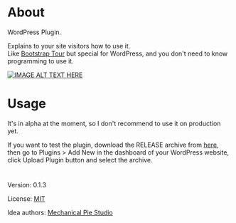 # About
WordPress Plugin.

Explains to your site visitors how to use it.   
Like [Bootstrap Tour](https://bootstraptour.com/) but special for WordPress, and you don't need to know programming to use it.

[![IMAGE ALT TEXT HERE](https://img.youtube.com/vi/lf-gFjWmY9M/0.jpg)](https://www.youtube.com/watch?v=lf-gFjWmY9M)

# Usage  
  
It's in alpha at the moment, so I don't recommend to use it on production yet.


If you want to test the plugin, download the RELEASE archive from [here](https://github.com/vladlu/the-guide/releases), then go to Plugins > Add New in the dashboard of your WordPress website, click Upload Plugin button and select the archive.

#

Version: 0.1.3

License: [MIT](https://github.com/vladlu/the-guide/blob/master/LICENSE)

Idea authors: [Mechanical Pie Studio](https://mechanical-pie.com/)